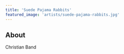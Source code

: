 ```yaml
---
title: 'Suede Pajama Rabbits'
featured_image: 'artists/suede-pajama-rabbits.jpg'
---
```


## About

Christian Band
